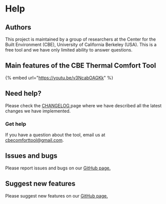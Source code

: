 # Help

## Authors

This project is maintained by a group of researchers at the Center for the Built Environment (CBE), University of California Berkeley (USA). This is a free tool and we have only limited ability to answer questions.

## Main features of the CBE Thermal Comfort Tool

{% embed url="https://youtu.be/v3NcabOAGKk" %}

## Need help?

Please check the [CHANGELOG ](../changelog/changelog.md)page where we have described all the latest changes we have implemented.

### Get help

If you have a question about the tool, email us at [cbecomforttool@gmail.com](mailto:cbecomforttool@gmail.com).

## Issues and bugs

Please report issues and bugs on our [GitHub page.](https://github.com/CenterForTheBuiltEnvironment/comfort\_tool/issues)

## Suggest new features

Please suggest new features on our [GitHub page.](https://github.com/CenterForTheBuiltEnvironment/comfort\_tool/issues)
